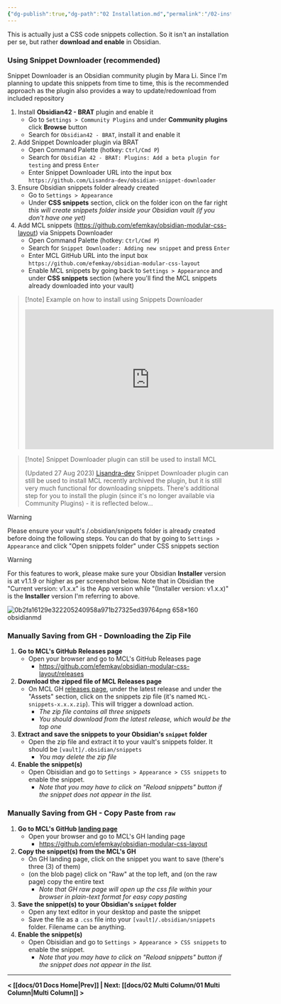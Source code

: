 ```yaml
---
{"dg-publish":true,"dg-path":"02 Installation.md","permalink":"/02-installation/","title":"Installation","pinned":true,"noteIcon":"","updated":"2023-11-11T13:40:07.665+08:00"}
---
```



This is actually just a CSS code snippets collection. So it isn't an installation per se, but rather **download and enable** in Obsidian.

### Using Snippet Downloader (recommended)
Snippet Downloader is an Obsidian community plugin by Mara Li. Since I'm planning to update this snippets from time to time, this is the recommended approach as the plugin also provides a way to update/redownload from included repository

1. Install **Obsidian42 - BRAT** plugin and enable it
	- Go to `Settings > Community Plugins` and under **Community plugins** click **Browse** button
	- Search for `Obsidian42 - BRAT`, install it and enable it
2. Add Snippet Downloader plugin via BRAT
	- Open Command Palette (hotkey: `Ctrl/Cmd P`)
	- Search for `Obsidian 42 - BRAT: Plugins: Add a beta plugin for testing` and press `Enter`
	- Enter Snippet Downloader URL into the input box
	   `https://github.com/Lisandra-dev/obsidian-snippet-downloader`
3. Ensure Obsidian snippets folder already created
	- Go to `Settings > Appearance`
	- Under **CSS snippets** section, click on the folder icon on the far right
	   *this will create snippets folder inside your Obsidian vault (if you don't have one yet)*
4. Add MCL snippets (https://github.com/efemkay/obsidian-modular-css-layout) via Snippets Downloader
	- Open Command Palette (hotkey: `Ctrl/Cmd P`)
	- Search for `Snippet Downloader: Adding new snippet` and press `Enter`
	- Enter MCL GitHub URL into the input box
	   `https://github.com/efemkay/obsidian-modular-css-layout`
	- Enable MCL snippets by going back to `Settings > Appearance` and under **CSS snippets** section (where you'll find the MCL snippets already downloaded into your vault)


> [!note] Example on how to install using Snippets Downloader
>
> <iframe width="560" height="315" src="https://www.youtube.com/embed/F9z5spGosDI?si=PL4EwJ9wdMyYHCUh" title="YouTube video player" frameborder="0" allow="accelerometer; autoplay; clipboard-write; encrypted-media; gyroscope; picture-in-picture; web-share" allowfullscreen></iframe>


> [!note] Snippet Downloader plugin can still be used to install MCL
>
> (Updated 27 Aug 2023) [Lisandra-dev](https://github.com/Lisandra-dev/obsidian-snippet-downloader) Snippet Downloader plugin can still be used to install MCL recently archived the plugin, but it is still very much functional for downloading snippets. There's additional step for you to install the plugin (since it's no longer available via Community Plugins) - it is reflected below...

> [!warning]
> Please ensure your vault's /.obsidian/snippets folder is already created before doing the following steps. You can do that by going to `Settings > Appearance` and click "Open snippets folder" under CSS snippets section

> [!warning]
> For this features to work, please make sure your Obsidian **Installer** version is at v1.1.9 or higher as per screenshot below. Note that in Obsidian the "Current version: v1.x.x" is the App version while "(Installer version: v1.x.x)" is the **Installer** version I'm referring to above.
> 
> ![0b2fa16129e322205240958a971b27325ed39764png 658×160 obsidianmd](https://forum.obsidian.md/uploads/default/original/3X/0/b/0b2fa16129e322205240958a971b27325ed39764.png)

### Manually Saving from GH - Downloading the Zip File
1. **Go to MCL's GitHub Releases page**
	- Open your browser and go to MCL's GitHub Releases page
		- https://github.com/efemkay/obsidian-modular-css-layout/releases
2. **Download the zipped file of MCL Releases page**
	- On MCL GH [releases page](https://github.com/efemkay/obsidian-modular-css-layout/releases), under the latest release and under the "Assets" section, click on the snippets zip file (it's named `MCL-snippets-x.x.x.zip`). This will trigger a download action.
		- *The zip file contains all three snippets*
		- *You should download from the latest release, which would be the top one*
3. **Extract and save the snippets to your Obsidian's `snippet` folder**
	- Open the zip file and extract it to your vault's snippets folder. It should be `[vault]/.obsidian/snippets`
		- *You may delete the zip file*
4. **Enable the snippet(s)**
	- Open Obisidian and go to `Settings > Appearance > CSS snippets` to enable the snippet.
		- *Note that you may have to click on "Reload snippets" button if the snippet does not appear in the list.*


### Manually Saving from GH - Copy Paste from `raw`
1. **Go to MCL's GitHub [landing page](https://github.com/efemkay/obsidian-modular-css-layout)**
	- Open your browser and go to MCL's GH landing page
		- https://github.com/efemkay/obsidian-modular-css-layout
2. **Copy the snippet(s) from the MCL's GH**
	- On GH landing page, click on the snippet you want to save (there's three (3) of them)
	- (on the blob page) click on "Raw" at the top left, and (on the raw page) copy the entire text
		- *Note that GH raw page will open up the css file within your browser in plain-text format for easy copy pasting*
3. **Save the snippet(s) to your Obsidian's `snippet` folder**
	- Open any text editor in your desktop and paste the snippet
	- Save the file as a `.css` file into your `[vault]/.obsidian/snippets` folder. Filename can be anything.
4. **Enable the snippet(s)**
	- Open Obisidian and go to `Settings > Appearance > CSS snippets` to enable the snippet.
		- *Note that you may have to click on "Reload snippets" button if the snippet does not appear in the list.*

---

**< [[docs/01 Docs Home\|Prev]] | Next: [[docs/02 Multi Column/01 Multi Column\|Multi Column]] >** 